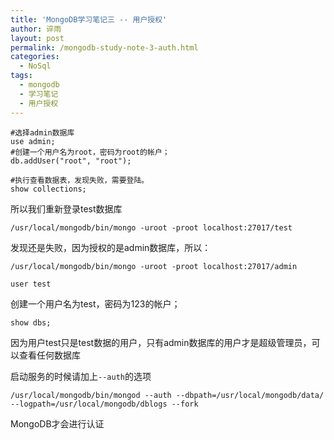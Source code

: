 ```yaml
---
title: 'MongoDB学习笔记三 -- 用户授权'
author: 谇雨
layout: post
permalink: /mongodb-study-note-3-auth.html
categories:
  - NoSql
tags:
  - mongodb
  - 学习笔记
  - 用户授权
---
```


    #选择admin数据库
    use admin;
    #创建一个用户名为root，密码为root的帐户；
    db.addUser("root", "root");

    #执行查看数据表，发现失败，需要登陆。
    show collections;

所以我们重新登录test数据库

    /usr/local/mongodb/bin/mongo -uroot -proot localhost:27017/test

发现还是失败，因为授权的是admin数据库，所以：

    /usr/local/mongodb/bin/mongo -uroot -proot localhost:27017/admin

    user test

创建一个用户名为test，密码为123的帐户；

    show dbs;

因为用户test只是test数据的用户，只有admin数据库的用户才是超级管理员，可以查看任何数据库

启动服务的时候请加上`--auth`的选项

    /usr/local/mongodb/bin/mongod --auth --dbpath=/usr/local/mongodb/data/ --logpath=/usr/local/mongodb/dblogs --fork

MongoDB才会进行认证